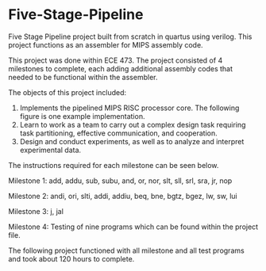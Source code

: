 # Five-Stage-Pipeline
Five Stage Pipeline project built from scratch in quartus using verilog.  This project functions as an assembler for MIPS assembly code.

This project was done within ECE 473.  The project consisted of 4 milestones to complete, each adding additional assembly codes that needed to be functional within the assembler.

The objects of this project included:
  1. Implements the pipelined MIPS RISC processor core. The following figure is one
  example implementation.
  2. Learn to work as a team to carry out a complex design task requiring task partitioning,
  effective communication, and cooperation.
  3. Design and conduct experiments, as well as to analyze and interpret experimental data.
  
The instructions required for each milestone can be seen below.
  
 Milestone 1: add, addu, sub, subu, and, or, nor, slt, sll, srl, sra, jr, nop
 
 Milestone 2: andi, ori, slti, addi, addiu, beq, bne, bgtz, bgez, lw, sw, lui
 
 Milestone 3: j, jal
 
 Milestone 4: Testing of nine programs which can be found within the project file.
 
 The following project functioned with all milestone and all test programs and took about 120 hours to complete.
